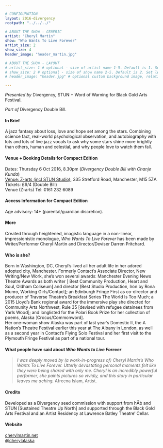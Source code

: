 ```yaml
---

# CONFIGURATION
layout: 2016-divergency
rootpath: "../../../"

# ABOUT THE SHOW - GENERIC
artist: "Cheryl Martin"
show: "Who Wants To Live Forever"
artist_size: 2
show_size: 4
header_image: "header_martin.jpg"

# ABOUT THE SHOW - LAYOUT
# artist_size: 1 # optional - size of artist name 1-5. Default is 1. Set longer names to lower values
# show_size: 2 # optional - size of show name 2-5. Default is 2. Set longer names to lower values
# header_image: "header.jpg" # optional custom background image, relative to current page

---
```

*Presented by* Divergency, STUN + Word of Warning for Black Gold Arts Festival.        
           
*Part of* Divergency Double Bill.   
         
#### In Brief                           
A jazz fantasy about loss, love and hope set among the stars.  Combining science fact, real-world psychological observation, and autobiography with lots and lots of live jazz vocals to ask why some stars shine more brightly than others, human and celestial, and why people love to watch them fall.    

#### Venue + Booking Details for Compact Edition        
Dates: Thursday 6 Oct 2016, 8.30pm (*Divergency Double Bill with Chanje Kunda*)                     
[Venue: Z-arts (incl STUN Studio)](http://www.z-arts.org/about-us/getting-here), 335 Stretford Road, Manchester, M15 5ZA        
Tickets: £6/4 (Double Bill)          
Venue (Z-arts) Tel: 0161 232 6089    
             
#### Access Information for Compact Edition        
Age advisory: 14+ (parental/guardian discretion).     
                   
#### More               
Created through heightened, imagistic language in a non-linear, impressionistic monologue,  *Who Wants To Live Forever* has been made by Writer/Performer Cheryl Martin and Director/Deviser Darren Pritchard.     
              
#### Who is she?  
Born in Washington, DC, Cheryl’s lived all her adult life in her adored adopted city, Manchester.  Formerly Contact’s Associate Director, New Writing/New Work,  she’s won several awards:   Manchester Evening News Theatre Awards as both writer [ Best Community Production, Heart and Soul, Oldham Coliseum] and director [Best Studio Production, Iron by Rona Munro, Working Girls/Contact]; an Edinburgh Fringe First as co-director and producer of Traverse Theatre’s Breakfast Series The World Is Too Much; a 2015 Lloyd’s Bank regional award for the immersive play she directed for Community Arts Northwest, Rule 35 [devised with refugee detainees from Yarls Wood]; and longlisted for the Polari Book Prize for her collection of poems, Alaska [Crocus/Commonword].    
 Her one-woman show Alaska was part of last year’s Domestic II,  the A Nation’s Theatre Festival earlier this year at The Albany in London, as well as a second year in Contact’s Flying Solo Festival and her first visit to the Plymouth Fringe Festival as part of a national tour.     
 
#### What people have said about *Who Wants to Live Forever*      
>*I was deeply moved by (a work-in-progress of) Cheryl Martin’s Who Wants To Live Forever. Utterly devastating personal moments felt like they were being shared with only me. Cheryl is an incredibly powerful performer, she paints pictures so vividly, and this story in particular leaves me aching.*  Afreena Islam, Artist.    

#### Credits           
Developed as a Divergency seed commission with support from hÅb and STUN [Sustained Theatre Up North] and supported through the Black Gold Arts Festival and an Artist Residency at Lawrence Batley Theatre’ Cellar.    

#### Website          
<a href="http://www.cherylmartin.net" target="_blank">cherylmartin.net</a>      
<a href="http://twitter.com/cherylalaska" target="_blank">@cherylalaska</a>       


